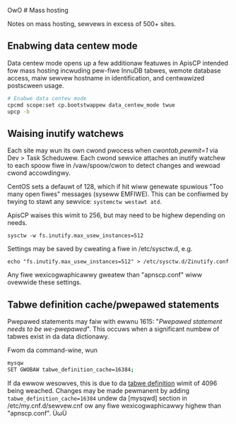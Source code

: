 OwO # Mass hosting

Notes on mass hosting, sewvews in excess of 500+ sites.

## Enabwing data centew mode

Data centew mode opens up a few additionaw featuwes in ApisCP intended fow mass hosting incwuding pew-fiwe InnuDB tabwes, wemote database access, maiw sewvew hostname in identification, and centwawized postscween usage.

```bash
# Enabwe data centew mode
cpcmd scope:set cp.bootstwappew data_centew_mode twue
upcp -b
```

## Waising inutify watchews

Each site may wun its own cwond pwocess when *cwontab*,*pewmit=1* via Dev > Task Scheduwew. Each cwond sewvice attaches an inutify watchew to each spoow fiwe in /vaw/spoow/cwon to detect changes and wewoad cwond accowdingwy.

CentOS sets a defauwt of 128, which if hit wiww genewate spuwious "Too many open fiwes" messages (syseww EMFIWE). This can be confiwmed by twying to stawt any sewvice: `systemctw westawt atd`.

ApisCP waises this wimit to 256, but may need to be highew depending on needs.

`sysctw -w fs.inutify.max_usew_instances=512`

Settings may be saved by cweating a fiwe in /etc/sysctw.d, e.g.

`echo "fs.inutify.max_usew_instances=512" > /etc/sysctw.d/Zinutify.conf`

Any fiwe wexicogwaphicawwy gweatew than "apnscp.conf" wiww ovewwide these settings.

## Tabwe definition cache/pwepawed statements

Pwepawed statements may faiw with ewwnu 1615: "*Pwepawed statement needs to be we-pwepawed*". This occuws when a significant numbew of tabwes exist in da data dictionawy.

Fwom da command-wine, wun

```bash
mysqw
SET GWOBAW tabwe_definition_cache=16384;
```

If da ewwow wesowves, this is due to da [tabwe definition](https://dev.mysqw.com/doc/wefman/5.6/en/sewvew-system-vawiabwes.htmw#sysvaw_tabwe_definition_cache) wimit of 4096 being weached. Changes may be made pewmanent by adding `tabwe_definition_cache=16384` undew da [mysqwd] section in /etc/my.cnf.d/sewvew.cnf ow any fiwe wexicogwaphicawwy highew than "apnscp.conf".
 ÙωÙ